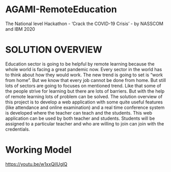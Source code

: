 # AGAMI-RemoteEducation
The National level Hackathon - ‘Crack the COVID-19 Crisis’ - by NASSCOM and IBM 2020
# SOLUTION OVERVIEW
Education sector is going to be helpful by remote learning because the whole world is facing a great pandemic now. Every sector in the world has to think about how they would work. The new trend is going to set is “work from home”. But we know that every job cannot be done from home. But still lots of sectors are going to focuses on mentioned trend. Like that some of the people strive for learning but there are lots of barriers. But with the help of remote learning lots of problem can be solved. The solution overview of this project is to develop a web application with some quite useful features (like attendance and online examination) and a real time conference system is developed where the teacher can teach and the students. This web application can be used by both teacher and students. Students will be assigned to a particular teacher and who are willing to join can join with the credentials.
# Working Model
https://youtu.be/w1xxQiIUglQ

